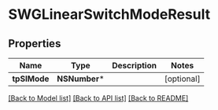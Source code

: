 # SWGLinearSwitchModeResult

## Properties
Name | Type | Description | Notes
------------ | ------------- | ------------- | -------------
**tpSlMode** | **NSNumber*** |  | [optional] 

[[Back to Model list]](../README.md#documentation-for-models) [[Back to API list]](../README.md#documentation-for-api-endpoints) [[Back to README]](../README.md)


